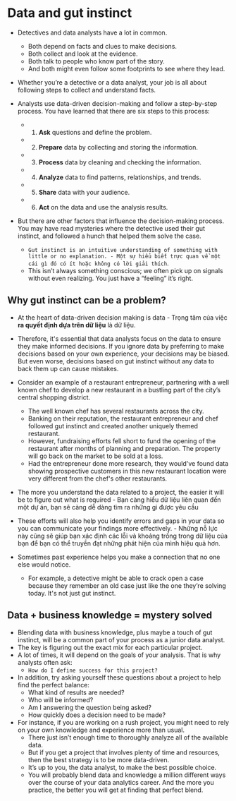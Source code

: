 # Data and gut instinct

- Detectives and data analysts have a lot in common.
  - Both depend on facts and clues to make decisions.
  - Both collect and look at the evidence.
  - Both talk to people who know part of the story.
  - And both might even follow some footprints to see where they lead.
- Whether you’re a detective or a data analyst, your job is all about following steps to collect and understand facts.

- Analysts use data-driven decision-making and follow a step-by-step process. You have learned that there are six steps to this process:
  - 1. **Ask** questions and define the problem.
  - 2. **Prepare** data by collecting and storing the information.
  - 3. **Process** data by cleaning and checking the information.
  - 4. **Analyze** data to find patterns, relationships, and trends.
  - 5. **Share** data with your audience.
  - 6. **Act** on the data and use the analysis results.

- But there are other factors that influence the decision-making process. You may have read mysteries where the detective used their gut instinct, and followed a hunch that helped them solve the case.
  - `Gut instinct is an intuitive understanding of something with little or no explanation. - Một sự hiểu biết trực quan về một cái gì đó có ít hoặc không có lời giải thích`.
  - This isn’t always something conscious; we often pick up on signals without even realizing. You just have a “feeling” it’s right.

## Why gut instinct can be a problem?

- At the heart of data-driven decision making is data - Trọng tâm của việc **ra quyết định dựa trên dữ liệu** là dữ liệu.
- Therefore, it's essential that data analysts focus on the data to ensure they make informed decisions. If you ignore data by preferring to make decisions based on your own experience, your decisions may be biased. But even worse, decisions based on gut instinct without any data to back them up can cause mistakes.

- Consider an example of a restaurant entrepreneur, partnering with a well known chef to develop a new restaurant in a bustling part of the city’s central shopping district.
  - The well known chef has several restaurants across the city.
  - Banking on their reputation, the restaurant entrepreneur and chef followed gut instinct and created another uniquely themed restaurant.
  - However, fundraising efforts fell short to fund the opening of the restaurant after months of planning and preparation. The property will go back on the market to be sold at a loss.
  - Had the entrepreneur done more research, they would've found data showing prospective customers in this new restaurant location were very different from the chef's other restaurants.
- The more you understand the data related to a project, the easier it will be to figure out what is required - Bạn càng hiểu dữ liệu liên quan đến một dự án, bạn sẽ càng dễ dàng tìm ra những gì được yêu cầu
- These efforts will also help you identify errors and gaps in your data so you can communicate your findings more effectively. - Những nỗ lực này cũng sẽ giúp bạn xác định các lỗi và khoảng trống trong dữ liệu của bạn để bạn có thể truyền đạt những phát hiện của mình hiệu quả hơn.
- Sometimes past experience helps you make a connection that no one else would notice.
  - For example, a detective might be able to crack open a case because they remember an old case just like the one they’re solving today. It's not just gut instinct.

## Data + business knowledge = mystery solved

- Blending data with business knowledge, plus maybe a touch of gut instinct, will be a common part of your process as a junior data analyst.
- The key is figuring out the exact mix for each particular project.
- A lot of times, it will depend on the goals of your analysis. That is why analysts often ask:
  - `How do I define success for this project?`
- In addition, try asking yourself these questions about a project to help find the perfect balance:
  - What kind of results are needed?
  - Who will be informed?
  - Am I answering the question being asked?
  - How quickly does a decision need to be made?
- For instance, if you are working on a rush project, you might need to rely on your own knowledge and experience more than usual.
  - There just isn’t enough time to thoroughly analyze all of the available data.
  - But if you get a project that involves plenty of time and resources, then the best strategy is to be more data-driven.
  - It’s up to you, the data analyst, to make the best possible choice.
  - You will probably blend data and knowledge a million different ways over the course of your data analytics career. And the more you practice, the better you will get at finding that perfect blend.
